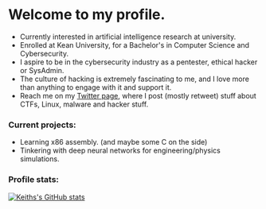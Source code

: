 # Welcome to my profile.
- Currently interested in artificial intelligence research at university.
- Enrolled at Kean University, for a Bachelor's in Computer Science and Cybersecurity.
- I aspire to be in the cybersecurity industry as a pentester, ethical hacker or SysAdmin.
- The culture of hacking is extremely fascinating to me, and I love more than anything to engage with it and support it.
- Reach me on my [Twitter page](https://twitter.com/keithfernandez0), where I post (mostly retweet) stuff about CTFs, Linux, malware and hacker stuff.

### Current projects:
- Learning x86 assembly. (and maybe some C on the side)
- Tinkering with deep neural networks for engineering/physics simulations.

### Profile stats:
[![Keiths's GitHub stats](https://github-readme-stats.vercel.app/api?username=keithfernandez0&count_private=true)](https://github.com/anuraghazra/github-readme-stats)

<!---
keithfernandez0/keithfernandez0 is a ✨ special ✨ repository because its `README.md` (this file) appears on your GitHub profile.
You can click the Preview link to take a look at your changes.
--->
